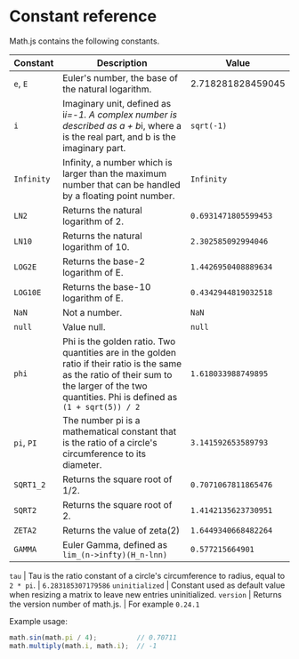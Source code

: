 # Constant reference

Math.js contains the following constants.

Constant        | Description | Value
--------------- | ----------- | -----
`e`, `E`        | Euler's number, the base of the natural logarithm. | 2.718281828459045
`i`             | Imaginary unit, defined as i*i=-1. A complex number is described as a + b*i, where a is the real part, and b is the imaginary part. | `sqrt(-1)`
`Infinity`      | Infinity, a number which is larger than the maximum number that can be handled by a floating point number. | `Infinity`
`LN2`           | Returns the natural logarithm of 2. | `0.6931471805599453`
`LN10`          | Returns the natural logarithm of 10. | `2.302585092994046`
`LOG2E`         | Returns the base-2 logarithm of E. | `1.4426950408889634`
`LOG10E`        | Returns the base-10 logarithm of E. | `0.4342944819032518`
`NaN`           | Not a number. | `NaN`
`null`          | Value null. | `null`
`phi`           | Phi is the golden ratio. Two quantities are in the golden ratio if their ratio is the same as the ratio of their sum to the larger of the two quantities. Phi is defined as `(1 + sqrt(5)) / 2` | `1.618033988749895`
`pi`, `PI`      | The number pi is a mathematical constant that is the ratio of a circle\'s circumference to its diameter. | `3.141592653589793`
`SQRT1_2`       | Returns the square root of 1/2. | `0.7071067811865476`
`SQRT2`         | Returns the square root of 2. | `1.4142135623730951`
`ZETA2`         | Returns the value of zeta(2) | `1.6449340668482264`
`GAMMA`         | Euler Gamma, defined as `lim_(n->infty)(H_n-lnn)` | `0.577215664901`

`tau`           | Tau is the ratio constant of a circle\'s circumference to radius, equal to `2 * pi`. | `6.283185307179586`
`uninitialized` | Constant used as default value when resizing a matrix to leave new entries uninitialized.
`version`       | Returns the version number of math.js. | For example `0.24.1`

Example usage:

```js
math.sin(math.pi / 4);          // 0.70711
math.multiply(math.i, math.i);  // -1
```
